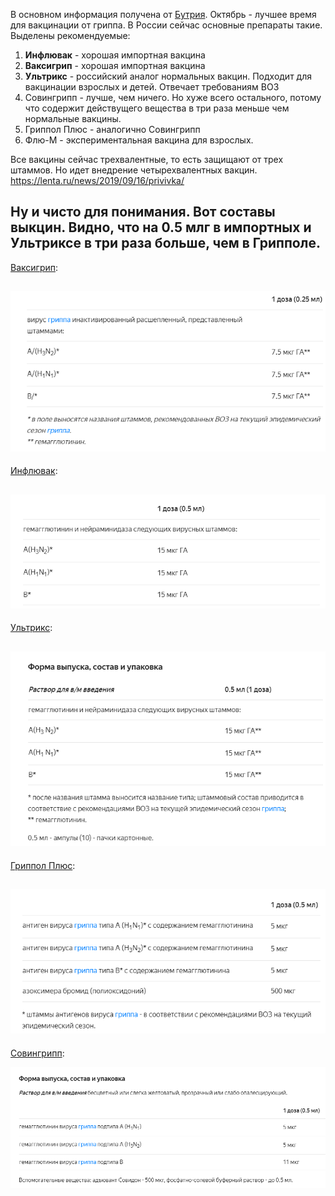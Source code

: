 В основном информация получена от [Бутрия](https://www.facebook.com/SergDoc/posts/2506759032715253).
Октябрь - лучшее время для вакцинации от гриппа.
В России сейчас основные препараты такие. Выделены рекомендуемые:
1. **Инфлювак** - хорошая импортная вакцина
1. **Ваксигрип** - хорошая импортная вакцина
1. **Ультрикс** - российский аналог нормальных вакцин. Подходит для вакцинации взрослых и детей. Отвечает требованиям ВОЗ
1. Совингрипп - лучше, чем ничего. Но хуже всего остального, потому что содержит действущего вещества в три раза меньше чем нормальные вакцины.
1. Гриппол Плюс - аналогично Совингрипп
1. Флю-М - экспериментальная вакцина для взрослых.

Все вакцины сейчас трехвалентные, то есть защищают от трех штаммов. 
Но идет внедрение четырехвалентных вакцин. https://lenta.ru/news/2019/09/16/privivka/

Ну и чисто для понимания. Вот составы выкцин. Видно, что на 0.5 млг в импортных и Ультриксе в три раза больше, чем в Грипполе.
---
[Ваксигрип](https://yandex.ru/health/pills/product/vaksigrip-24369):

![](flu_img/vaxigrip.png)
---

[Инфлювак](https://yandex.ru/health/pills/product/inflyuvak-1274):

![](flu_img/influvak.png)
---

[Ультрикс](https://yandex.ru/health/pills/product/ultriks-39477):

![](flu_img/Ultriks.png)
---

[Гриппол Плюс](https://yandex.ru/health/pills/product/grippol-plyus-18818):

![](flu_img/grippol.png)
---

[Совингрипп](https://yandex.ru/health/pills/product/sovigripp-38491):

![](flu_img/Sovingripp.png)
